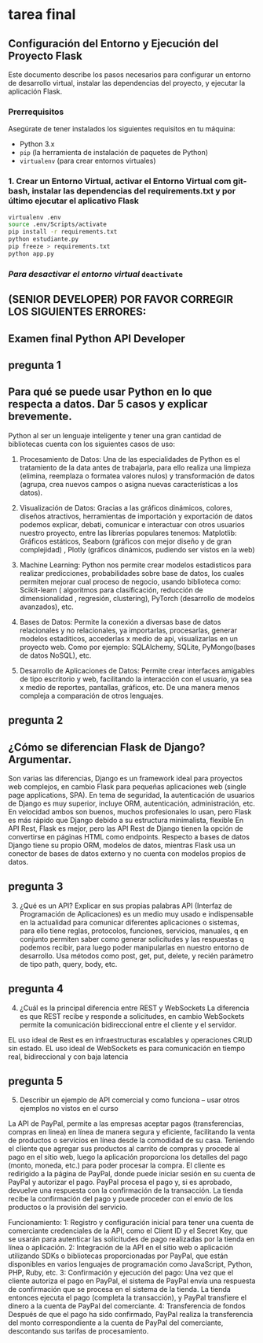 # tarea final

## Configuración del Entorno y Ejecución del Proyecto Flask

Este documento describe los pasos necesarios para configurar un entorno de desarrollo virtual, instalar las dependencias del proyecto, y ejecutar la aplicación Flask.

### Prerrequisitos

Asegúrate de tener instalados los siguientes requisitos en tu máquina:

- Python 3.x
- `pip` (la herramienta de instalación de paquetes de Python)
- `virtualenv` (para crear entornos virtuales)

### 1. Crear un Entorno Virtual, activar el Entorno Virtual com git-bash, instalar las dependencias del requirements.txt y por último ejecutar el aplicativo Flask

```bash
virtualenv .env
source .env/Scripts/activate
pip install -r requirements.txt
python estudiante.py
pip freeze > requirements.txt   
python app.py
```

### *Para desactivar el entorno virtual* `deactivate`

## (SENIOR DEVELOPER) POR FAVOR CORREGIR LOS SIGUIENTES ERRORES: 
## Examen final Python API Developer
## pregunta 1
## Para qué se puede usar Python en lo que respecta a datos. Dar 5 casos y explicar brevemente.
Python al ser un lenguaje inteligente  y tener una gran cantidad de bibliotecas cuenta con los siguientes casos de uso:

1. Procesamiento de Datos: Una de las especialidades de Python es el tratamiento de la data antes de trabajarla, para ello realiza una limpieza (elimina, reemplaza o  formatea valores nulos) y transformación de datos (agrupa, crea nuevos campos o asigna nuevas características a los datos).
2. Visualización de Datos: Gracias a las gráficos dinámicos, colores, diseños atractivos, herramientas de importación y exportación de datos podemos explicar, debati, comunicar e interactuar con otros usuarios nuestro proyecto, entre las librerías populares tenemos: Matplotlib: Gráficos estáticos, Seaborn (gráficos con mejor diseño y de gran complejidad) , Plotly (gráficos dinámicos, pudiendo ser vistos en la web)

3. Machine Learning: Python nos permite crear modelos estadisticos para realizar predicciones, probabilidades sobre base de datos, los cuales permiten mejorar cual proceso de negocio, usando biblioteca como: Scikit-learn ( algoritmos para clasificación, reducción de dimensionalidad , regresión, clustering),  PyTorch (desarrollo de modelos avanzados), etc.
4. Bases de Datos: Permite la conexión a diversas base de datos relacionales y no relacionales, ya importarlas, procesarlas, generar modelos estaditicos, accederlas x medio de api, visualizarlas en un proyecto web. Como por ejemplo: SQLAlchemy, SQLite, PyMongo(bases de datos NoSQL), etc.

5. Desarrollo de Aplicaciones de Datos: Permite crear interfaces amigables de tipo escritorio y web, facilitando la interacción con el usuario, ya sea x medio de reportes, pantallas, gráficos, etc. De una manera menos compleja a comparación de otros lenguajes.

## pregunta 2
## ¿Cómo se diferencian Flask de Django? Argumentar.
Son varias las diferencias,  Django es un framework ideal para proyectos web complejos, en cambio Flask para pequeñas aplicaciones web (single page applications, SPA). En tema de seguridad, la autenticación de usuarios de Django es muy superior,  incluye ORM, autenticación, administración, etc.
En velocidad ambos son buenos, muchos profesionales lo usan, pero Flask es más rápido que Django debido a su estructura minimalista, flexible
En API Rest, Flask es mejor, pero las API Rest de Django tienen la opción de convertirse en páginas HTML como endpoints.
Respecto a bases de datos Django tiene su propio ORM, modelos de datos, mientras Flask usa un conector de bases de datos externo y no cuenta con modelos propios de datos.

## pregunta 3
3. ¿Qué es un API? Explicar en sus propias palabras
API (Interfaz de Programación de Aplicaciones) es un medio muy usado e indispensable en la actualidad para comunicar diferentes aplicaciones o sistemas, para ello tiene reglas, protocolos, funciones, servicios, manuales, q en conjunto permiten saber como generar solicitudes y las respuestas q podemos recibir, para luego poder manipularlas en nuestro entorno de desarrollo. Usa métodos como post, get, put, delete, y recién parámetro de tipo path, query, body, etc.

## pregunta 4
4. ¿Cuál es la principal diferencia entre REST y WebSockets
La diferencia es que REST recibe y responde a solicitudes, en cambio WebSockets permite la comunicación bidireccional entre el cliente y el servidor.

EL uso ideal de Rest es en infraestructuras escalables y operaciones CRUD sin estado.
EL uso ideal de WebSockets es para comunicación en tiempo real, bidireccional y con baja latencia
 
## pregunta 5
5. Describir un ejemplo de API comercial y como funciona – usar otros ejemplos no vistos en el curso		

La API de PayPal, permite a las empresas aceptar pagos (transferencias, compras en linea) en línea de manera segura y eficiente,  facilitando la venta de productos o servicios en línea desde la comodidad de su casa.
Teniendo el cliente que agregar sus productos al carrito de compras y procede al pago en el sitio web, luego la aplicación proporciona los detalles del pago (monto, moneda, etc.) para poder procesar la compra.
El cliente es redirigido a la página de PayPal, donde puede iniciar sesión en su cuenta de PayPal y autorizar el pago.
PayPal procesa el pago y, si es aprobado, devuelve una respuesta con la confirmación de la transacción.
La tienda recibe la confirmación del pago y puede proceder con el envío de los productos o la provisión del servicio.

Funcionamiento:
1: Registro y configuración inicial para tener una cuenta de comerciante credenciales de la API, como el Client ID y el Secret Key, que se usarán para autenticar las solicitudes de pago realizadas por la tienda en línea o aplicación.
2: Integración de la API en el sitio web o aplicación utilizando SDKs o bibliotecas proporcionadas por PayPal, que están disponibles en varios lenguajes de programación como JavaScript, Python, PHP, Ruby, etc.
3: Confirmación y ejecución del pago: Una vez que el cliente autoriza el pago en PayPal, el sistema de PayPal envía una respuesta de confirmación que se procesa en el sistema de la tienda. La tienda entonces ejecuta el pago (completa la transacción), y PayPal transfiere el dinero a la cuenta de PayPal del comerciante.
4: Transferencia de fondos
Después de que el pago ha sido confirmado, PayPal realiza la transferencia del monto correspondiente a la cuenta de PayPal del comerciante, descontando sus tarifas de procesamiento.		
		








